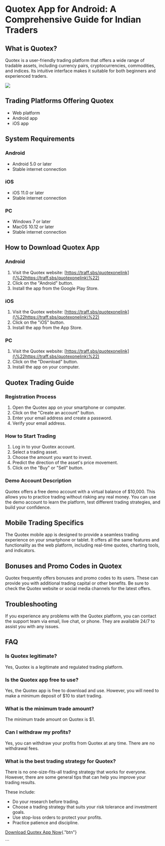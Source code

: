 # Quotex App for Android: A Comprehensive Guide for Indian Traders

## What is Quotex?

Quotex is a user-friendly trading platform that offers a wide range of
tradable assets, including currency pairs, cryptocurrencies,
commodities, and indices. Its intuitive interface makes it suitable for
both beginners and experienced traders.

[![](https://static.quotex.io/files/10_en/300_250.jpg)](https://traff.sbs/brokerqxlid)

## Trading Platforms Offering Quotex

-   Web platform
-   Android app
-   iOS app

## System Requirements

### Android

-   Android 5.0 or later
-   Stable internet connection

### iOS

-   iOS 11.0 or later
-   Stable internet connection

### PC

-   Windows 7 or later
-   MacOS 10.12 or later
-   Stable internet connection

## How to Download Quotex App

### Android

1.  Visit the Quotex website:
    [https://traff.sbs/quotexonelink](\%22https://traff.sbs/quotexonelink\%22)
2.  Click on the "Android" button.
3.  Install the app from the Google Play Store.

### iOS

1.  Visit the Quotex website:
    [https://traff.sbs/quotexonelink](\%22https://traff.sbs/quotexonelink\%22)
2.  Click on the "iOS" button.
3.  Install the app from the App Store.

### PC

1.  Visit the Quotex website:
    [https://traff.sbs/quotexonelink](\%22https://traff.sbs/quotexonelink\%22)
2.  Click on the "Download" button.
3.  Install the app on your computer.

## Quotex Trading Guide

### Registration Process

1.  Open the Quotex app on your smartphone or computer.
2.  Click on the "Create an account" button.
3.  Enter your email address and create a password.
4.  Verify your email address.

### How to Start Trading

1.  Log in to your Quotex account.
2.  Select a trading asset.
3.  Choose the amount you want to invest.
4.  Predict the direction of the asset\'s price movement.
5.  Click on the "Buy" or "Sell" button.

### Demo Account Description

Quotex offers a free demo account with a virtual balance of \$10,000.
This allows you to practice trading without risking any real money. You
can use the demo account to learn the platform, test different trading
strategies, and build your confidence.

## Mobile Trading Specifics

The Quotex mobile app is designed to provide a seamless trading
experience on your smartphone or tablet. It offers all the same features
and functionality as the web platform, including real-time quotes,
charting tools, and indicators.

## Bonuses and Promo Codes in Quotex

Quotex frequently offers bonuses and promo codes to its users. These can
provide you with additional trading capital or other benefits. Be sure
to check the Quotex website or social media channels for the latest
offers.

## Troubleshooting

If you experience any problems with the Quotex platform, you can contact
the support team via email, live chat, or phone. They are available 24/7
to assist you with any issues.

## FAQ

### Is Quotex legitimate?

Yes, Quotex is a legitimate and regulated trading platform.

### Is the Quotex app free to use?

Yes, the Quotex app is free to download and use. However, you will need
to make a minimum deposit of \$10 to start trading.

### What is the minimum trade amount?

The minimum trade amount on Quotex is \$1.

### Can I withdraw my profits?

Yes, you can withdraw your profits from Quotex at any time. There are no
withdrawal fees.

### What is the best trading strategy for Quotex?

There is no one-size-fits-all trading strategy that works for everyone.
However, there are some general tips that can help you improve your
trading results.

These include:

-   Do your research before trading.
-   Choose a trading strategy that suits your risk tolerance and
    investment goals.
-   Use stop-loss orders to protect your profits.
-   Practice patience and discipline.

[Download Quotex App
Now](\%22https://traff.sbs/quotexonelink\%22){."btn"}

\`\`\`

